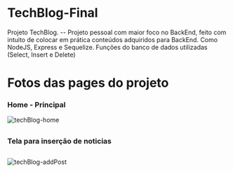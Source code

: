# TechBlog-Final
Projeto TechBlog. -- Projeto pessoal com maior foco no BackEnd, feito com intuito de colocar em prática conteúdos adquiridos para BackEnd. Como NodeJS, Express e Sequelize. Funções do banco de dados utilizadas (Select, Insert e Delete)

<h1>Fotos das pages do projeto</h1>

<h3>Home - Principal</h3>

![techBlog-home](https://user-images.githubusercontent.com/91755560/153096846-9cc59944-a331-4bd5-87b7-b9c59fef2884.png)

##

<h3>Tela para inserção de noticias</h3>

##

![techBlog-addPost](https://user-images.githubusercontent.com/91755560/153097144-c5105ad5-d619-4642-891e-f41cfba57298.png)

##

